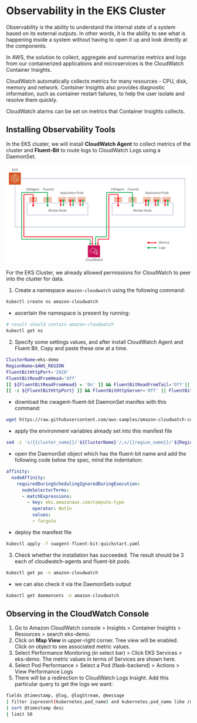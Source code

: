 # Observability in the EKS Cluster
Observability is the ability to understand the internal state of a system based on its external outputs. In other words, it is the ability to see what is happening inside a system without having to open it up and look directly at the components.

In AWS, the solution to collect, aggregate and summarize metrics and logs from our containerized applications and microservices is the CloudWatch Container Insights.

CloudWatch automatically collects metrics for many resources - CPU, disk, memory and network. Contsiner Insights also provides diagnostic information, such as container restart failures, to help the user isolate and resolve them quickly.

CloudWatch alarms can be set on metrics that Container Insights collects.


## Installing Observability Tools
In the EKS cluster, we will install **CloudWatch Agent** to collect metrics of the cluster and **Fluent-Bit** to route logs to CloudWatch Logs using a DaemonSet.

![observability architecture](../assets/photos/container-insight-overview.png)

For the EKS Cluster, we already allowed permissions for CloudWatch to peer into the cluster for data.

1. Create a namespace `amazon-cloudwatch` using the following command:
```bash
kubectl create ns amazon-cloudwatch
```
- ascertain the namespace is present by running:
```bash
# result should contain amazon-cloudwatch
kubectl get ns
```

2. Specify some settings values, and after install CloudWatch Agent and Fluent Bit. Copy and paste these one at a time.
```bash
ClusterName=eks-demo
RegionName=$AWS_REGION
FluentBitHttpPort='2020'
FluentBitReadFromHead='Off'
[[ ${FluentBitReadFromHead} = 'On' ]] && FluentBitReadFromTail='Off'|| FluentBitReadFromTail='On'
[[ -z ${FluentBitHttpPort} ]] && FluentBitHttpServer='Off' || FluentBitHttpServer='On'
```
- download the cwagent-fluent-bit DaemonSet manifes with this command:
```bash
wget https://raw.githubusercontent.com/aws-samples/amazon-cloudwatch-container-insights/latest/k8s-deployment-manifest-templates/deployment-mode/daemonset/container-insights-monitoring/quickstart/cwagent-fluent-bit-quickstart.yaml
```
- apply the environment variables already set into this manifest file
```bash
sed -i 's/{{cluster_name}}/'${ClusterName}'/;s/{{region_name}}/'${RegionName}'/;s/{{http_server_toggle}}/"'${FluentBitHttpServer}'"/;s/{{http_server_port}}/"'${FluentBitHttpPort}'"/;s/{{read_from_head}}/"'${FluentBitReadFromHead}'"/;s/{{read_from_tail}}/"'${FluentBitReadFromTail}'"/' cwagent-fluent-bit-quickstart.yaml 
```
- open the DaemonSet object which has the fluent-bit name and add the following code below the spec, mind the indentation:
```YAML
affinity:
  nodeAffinity:
    requiredDuringSchedulingIgnoredDuringExecution:
      nodeSelectorTerms:
      - matchExpressions:
        - key: eks.amazonaws.com/compute-type
          operator: NotIn
          values:
          - fargate
```
- deploy the manifest file
```bash
kubectl apply -f cwagent-fluent-bit-quickstart.yaml
```

3. Check whether the installation has succeeded. The result should be 3 each of cloudwatch-agents and fluent-bit pods.
```bash
kubectl get po -n amazon-cloudwatch
```
- we can also check it via the DaemonSets output
```bash
kubectl get daemonsets -n amazon-cloudwatch
```


## Observing in the CloudWatch Console
1. Go to Amazon CloudWatch console > Insights > Container Insights > Resources > search eks-demo.
2. Click on **Map View** in upper-right corner. Tree view will be enabled. Click on object to see associated metric values.
3. Select Performance Monitoring (in select bar) > Click EKS Services > eks-demo. The metric values in terms of Services are shown here.
4. Select Pod Performance > Select a Pod (flask-backend) > Actions > View Performance Logs
5. There will be a redirection to CloudWatch Logs Insight. Add this particular query to get the logs we want:
```bash
fields @timestamp, @log, @logStream, @message
| filter ispresent(kubernetes.pod_name) and kubernetes.pod_name like /demo-flask-backend-{add the ID}/
| sort @timestamp desc
| limit 50
```